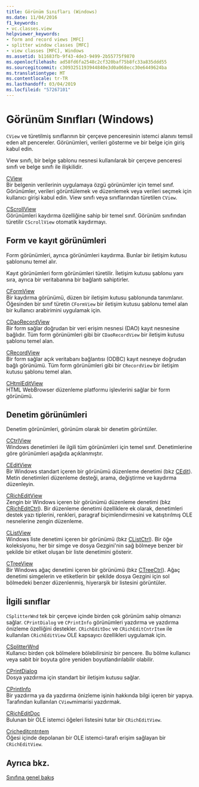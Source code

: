 ```yaml
---
title: Görünüm Sınıfları (Windows)
ms.date: 11/04/2016
f1_keywords:
- vc.classes.view
helpviewer_keywords:
- form and record views [MFC]
- splitter window classes [MFC]
- view classes [MFC], Windows
ms.assetid: b11683fb-9f43-4de3-9499-2b55775f9870
ms.openlocfilehash: ad58fd6fa2548c2cf320baf75b8fc33a835ddd55
ms.sourcegitcommit: c3093251193944840e3d0a068ecc30e6449624ba
ms.translationtype: MT
ms.contentlocale: tr-TR
ms.lasthandoff: 03/04/2019
ms.locfileid: "57267101"
---
```

# <a name="view-classes-windows"></a>Görünüm Sınıfları (Windows)

`CView` ve türetilmiş sınıflarının bir çerçeve penceresinin istemci alanını temsil eden alt pencereler. Görünümleri, verileri gösterme ve bir belge için giriş kabul edin.

View sınıfı, bir belge şablonu nesnesi kullanılarak bir çerçeve penceresi sınıfı ve belge sınıfı ile ilişkilidir.

[CView](../mfc/reference/cview-class.md)<br/>
Bir belgenin verilerinin uygulamaya özgü görünümler için temel sınıf. Görünümler, verileri görüntülemek ve düzenlemek veya verileri seçmek için kullanıcı girişi kabul edin. View sınıfı veya sınıflarından türetilen `CView`.

[CScrollView](../mfc/reference/cscrollview-class.md)<br/>
Görünümleri kaydırma özelliğine sahip bir temel sınıf. Görünüm sınıfından türetilir `CScrollView` otomatik kaydırmayı.

## <a name="form-and-record-views"></a>Form ve kayıt görünümleri

Form görünümleri, ayrıca görünümleri kaydırma. Bunlar bir iletişim kutusu şablonunu temel alır.

Kayıt görünümleri form görünümleri türetilir. İletişim kutusu şablonu yanı sıra, ayrıca bir veritabanına bir bağlantı sahiptirler.

[CFormView](../mfc/reference/cformview-class.md)<br/>
Bir kaydırma görünümü, düzen bir iletişim kutusu şablonunda tanımlanır. Öğesinden bir sınıf türetin `CFormView` bir iletişim kutusu şablonu temel alan bir kullanıcı arabirimini uygulamak için.

[CDaoRecordView](../mfc/reference/cdaorecordview-class.md)<br/>
Bir form sağlar doğrudan bir veri erişim nesnesi (DAO) kayıt nesnesine bağlıdır. Tüm form görünümleri gibi bir `CDaoRecordView` bir iletişim kutusu şablonu temel alan.

[CRecordView](../mfc/reference/crecordview-class.md)<br/>
Bir form sağlar açık veritabanı bağlantısı (ODBC) kayıt nesneye doğrudan bağlı görünümü. Tüm form görünümleri gibi bir `CRecordView` bir iletişim kutusu şablonu temel alan.

[CHtmlEditView](../mfc/reference/chtmleditview-class.md)<br/>
HTML WebBrowser düzenleme platformu işlevlerini sağlar bir form görünümü.

## <a name="control-views"></a>Denetim görünümleri

Denetim görünümleri, görünüm olarak bir denetim görüntüler.

[CCtrlView](../mfc/reference/cctrlview-class.md)<br/>
Windows denetimleri ile ilgili tüm görünümleri için temel sınıf. Denetimlerine göre görünümleri aşağıda açıklanmıştır.

[CEditView](../mfc/reference/ceditview-class.md)<br/>
Bir Windows standart içeren bir görünümü düzenleme denetimi (bkz [CEdit](../mfc/reference/cedit-class.md)). Metin denetimleri düzenleme desteği, arama, değiştirme ve kaydırma düzenleyin.

[CRichEditView](../mfc/reference/cricheditview-class.md)<br/>
Zengin bir Windows içeren bir görünümü düzenleme denetimi (bkz [CRichEditCtrl](../mfc/reference/cricheditctrl-class.md)). Bir düzenleme denetimi özelliklere ek olarak, denetimleri destek yazı tiplerini, renkleri, paragraf biçimlendirmesini ve katıştırılmış OLE nesnelerine zengin düzenleme.

[CListView](../mfc/reference/clistview-class.md)<br/>
Windows liste denetimi içeren bir görünümü (bkz [CListCtrl](../mfc/reference/clistctrl-class.md)). Bir öğe koleksiyonu, her bir simge ve dosya Gezgini'nin sağ bölmeye benzer bir şekilde bir etiket oluşan bir liste denetimini gösterir.

[CTreeView](../mfc/reference/ctreeview-class.md)<br/>
Bir Windows ağaç denetimi içeren bir görünümü (bkz [CTreeCtrl](../mfc/reference/ctreectrl-class.md)). Ağaç denetimi simgelerin ve etiketlerin bir şekilde dosya Gezgini için sol bölmedeki benzer düzenlenmiş, hiyerarşik bir listesini görüntüler.

## <a name="related-classes"></a>İlgili sınıflar

`CSplitterWnd` tek bir çerçeve içinde birden çok görünüm sahip olmanızı sağlar. `CPrintDialog` ve `CPrintInfo` görünümleri yazdırma ve yazdırma önizleme özelliğini destekler. `CRichEditDoc` ve `CRichEditCntrItem` ile kullanılan `CRichEditView` OLE kapsayıcı özellikleri uygulamak için.

[CSplitterWnd](../mfc/reference/csplitterwnd-class.md)<br/>
Kullanıcı birden çok bölmelere bölebilirsiniz bir pencere. Bu bölme kullanıcı veya sabit bir boyuta göre yeniden boyutlandırılabilir olabilir.

[CPrintDialog](../mfc/reference/cprintdialog-class.md)<br/>
Dosya yazdırma için standart bir iletişim kutusu sağlar.

[CPrintInfo](../mfc/reference/cprintinfo-structure.md)<br/>
Bir yazdırma ya da yazdırma önizleme işinin hakkında bilgi içeren bir yapıya. Tarafından kullanılan `CView`mimarisi yazdırmak.

[CRichEditDoc](../mfc/reference/cricheditdoc-class.md)<br/>
Bulunan bir OLE istemci öğeleri listesini tutar bir `CRichEditView`.

[Cricheditcntrıtem](../mfc/reference/cricheditcntritem-class.md)<br/>
Öğesi içinde depolanan bir OLE istemci-tarafı erişim sağlayan bir `CRichEditView`.

## <a name="see-also"></a>Ayrıca bkz.

[Sınıfına genel bakış](../mfc/class-library-overview.md)
